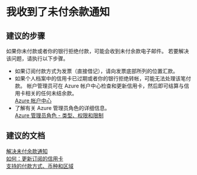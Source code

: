 <properties
    pageTitle="我收到了未付余款通知"
    description="我收到了未付余款通知"
    service="azure-billing"
    resource="billing"
    authors="kasparks"
    displayOrder="4"
    selfHelpType="resource"
    supportTopicIds=""
    resourceTags=""
    productPesIds=""
    cloudEnvironments="public"
/>


# 我收到了未付余款通知

## **建议的步骤**
如果你未付款或者你的银行拒绝付款，可能会收到未付余款电子邮件。 若要解决该问题，请执行以下步骤。

* 如果订阅付款方式为发票（直接借记），请向发票底部所列的位置汇款。
* 如果个人档案中的信用卡已过期或者你的银行拒绝转帐，可能无法处理该笔付款。 帐户管理员可在 Azure 帐户中心检查和更新信用卡，然后即可结算与信用卡相关的任何未结余款。<br>
[Azure 帐户中心](https://account.windowsazure.com/Subscriptions)
* 了解有关 Azure 管理员角色的详细信息。<br>
[Azure 管理员角色 - 类型、权限和限制](https://azure.microsoft.com/documentation/articles/billing-add-change-azure-subscription-administrator/)

## **建议的文档**
[解决未付余款通知](https://azure.microsoft.com/documentation/articles/billing-azure-subscription-past-due-balance/)<br>
[如何：更新订阅的信用卡](https://azure.microsoft.com/documentation/articles/billing-how-to-change-credit-card/)<br>
[支持的付款方式、币种和区域](https://azure.microsoft.com/pricing/faq/)



<!--HONumber=Jun16_HO4-->


